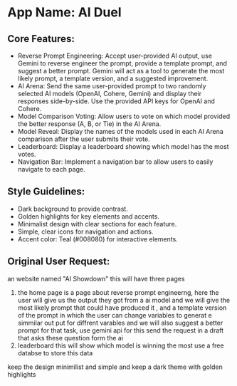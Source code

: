 # **App Name**: AI Duel

## Core Features:

- Reverse Prompt Engineering: Accept user-provided AI output, use Gemini to reverse engineer the prompt, provide a template prompt, and suggest a better prompt. Gemini will act as a tool to generate the most likely prompt, a template version, and a suggested improvement.
- AI Arena: Send the same user-provided prompt to two randomly selected AI models (OpenAI, Cohere, Gemini) and display their responses side-by-side. Use the provided API keys for OpenAI and Cohere.
- Model Comparison Voting: Allow users to vote on which model provided the better response (A, B, or Tie) in the AI Arena.
- Model Reveal: Display the names of the models used in each AI Arena comparison after the user submits their vote.
- Leaderboard: Display a leaderboard showing which model has the most votes.
- Navigation Bar: Implement a navigation bar to allow users to easily navigate to each page.

## Style Guidelines:

- Dark background to provide contrast.
- Golden highlights for key elements and accents.
- Minimalist design with clear sections for each feature.
- Simple, clear icons for navigation and actions.
- Accent color: Teal (#008080) for interactive elements.

## Original User Request:
an website named "AI Showdown" this will have three pages
1. the home page is a page about reverse prompt engineerng, here the user will give us the output they got from a ai model and we will give the most likely prompt that could have produced it , and a template version of the prompt in which the user can change variables to generat e simmilar out put for diffrent varables and we will also suggest a better prompt for that task, use gemini api for this send the request in a draft that asks these question form the ai
3. leaderboard this will show which model is winning the most use a free  databse to store this data

keep the design minimilist and simple and keep a dark theme with golden highlights
  